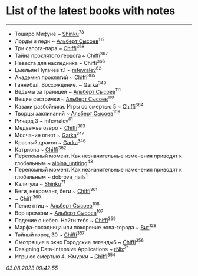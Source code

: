 # List of the latest books with notes
---

* Тоширо Мифуне ~ [Shinku](users/109/109176126475581739292-google)<sup>73</sup>
* Лорды и леди ~ [Альберт Сысоев](users/474/47446642-vkontakte)<sup>112</sup>
* Три сапога-пара ~ [Chiffi](users/105/105831994080785626680-google)<sup>368</sup>
* Тайна проклятого герцога ~ [Chiffi](users/105/105831994080785626680-google)<sup>367</sup>
* Невеста для наследника ~ [Chiffi](users/105/105831994080785626680-google)<sup>366</sup>
* Емельян Пугачев т.1 ~ [mfevralev](users/140/140966150-vkontakte)<sup>62</sup>
* Академия проклятий ~ [Chiffi](users/105/105831994080785626680-google)<sup>365</sup>
* Ганнибал. Восхождение. ~ [Garka](users/115/115753719718250012620-google)<sup>349</sup>
* Ведьмы за границей ~ [Альберт Сысоев](users/474/47446642-vkontakte)<sup>111</sup>
* Вещие сестрички ~ [Альберт Сысоев](users/474/47446642-vkontakte)<sup>110</sup>
* Казаки разбойники. Игры со смертью 5 ~ [Chiffi](users/105/105831994080785626680-google)<sup>364</sup>
* Творцы заклинаний ~ [Альберт Сысоев](users/474/47446642-vkontakte)<sup>109</sup>
* Ричард 3 ~ [mfevralev](users/140/140966150-vkontakte)<sup>61</sup>
* Медвежье озеро ~ [Chiffi](users/105/105831994080785626680-google)<sup>363</sup>
* Молчание ягнят ~ [Garka](users/115/115753719718250012620-google)<sup>347</sup>
* Красный дракон ~ [Garka](users/115/115753719718250012620-google)<sup>346</sup>
* Катриона ~ [Chiffi](users/105/105831994080785626680-google)<sup>362</sup>
* Переломный момент. Как незначительные изменения приводят к глобальным ~ [albina_untiring](users/257/2579695-vkontakte)<sup>43</sup>
* Переломный момент. Как незначительные изменения приводят к глобальным ~ [dobrova_nails](users/606/6069210-vkontakte)<sup>1</sup>
* Калигула ~ [Shinku](users/109/109176126475581739292-google)<sup>71</sup>
* Беги, некромант, беги ~ [Chiffi](users/105/105831994080785626680-google)<sup>361</sup>
*  ~ [Chiffi](users/105/105831994080785626680-google)<sup>360</sup>
* Пение птиц ~ [Альберт Сысоев](users/474/47446642-vkontakte)<sup>108</sup>
* Вор времени ~ [Альберт Сысоев](users/474/47446642-vkontakte)<sup>107</sup>
* Падение с небес. Найти тебя ~ [Chiffi](users/105/105831994080785626680-google)<sup>359</sup>
* Марфа-посадница или покорение нова-города ~ [Вит](users/300/300273923-vkontakte)<sup>128</sup>
* Тайный город 30 ~ [Chiffi](users/105/105831994080785626680-google)<sup>357</sup>
* Смотрящие в окно Городские легенды6 ~ [Chiffi](users/105/105831994080785626680-google)<sup>356</sup>
* Designing Data-Intensive Applications ~ [rNix](users/227/22742452-yandex)<sup>74</sup>
* Игры со смертью 4. Жмурки ~ [Chiffi](users/105/105831994080785626680-google)<sup>354</sup>


_03.08.2023 09:42:55_
